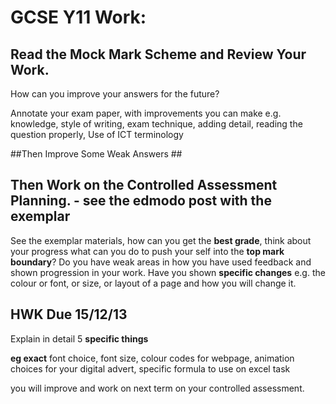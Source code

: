 # GCSE Y11 Work: #

## Read the Mock Mark Scheme and Review Your Work. ##

How can you improve your answers for the future?

Annotate your exam paper, with improvements you can make
 e.g. knowledge, style of writing, 
exam technique, adding detail, reading the question properly, Use of ICT terminology

##Then  Improve Some Weak Answers ##

## Then Work on the Controlled Assessment Planning. - see the edmodo post with the exemplar ##

See the exemplar materials, how  can you get the **best grade**, think about your progress what can you do to push your self into the **top mark boundary**?
Do you have weak areas in how you have used feedback and shown progression in your work.
Have you shown **specific changes** e.g. the colour or font, or size, or layout of a page and how you will change it.

## HWK Due 15/12/13 ##

Explain in detail 5 **specific things** 

**eg exact** font choice, font size, colour codes for webpage, animation choices for your digital advert, specific formula to use on excel task
 
you will improve and work on next term on your controlled assessment.



